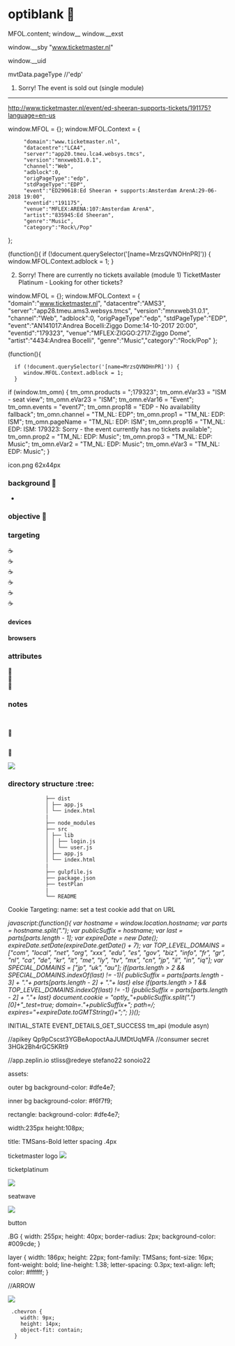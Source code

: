 # optiblank  :rocket:

MFOL.content;
window__
window.__exst

window.__sby 
"www.ticketmaster.nl"

window.__uid


mvtData.pageType //'edp'


1) Sorry! The event is sold out (single module)
-----------------------------------------------
http://www.ticketmaster.nl/event/ed-sheeran-supports-tickets/191175?language=en-us

window.MFOL = {};
   window.MFOL.Context = {

         "domain":"www.ticketmaster.nl",
         "datacentre":"LCA4",
         "server":"app20.tmeu.lca4.websys.tmcs",
         "version":"mnxweb31.0.1",
         "channel":"Web",
         "adblock":0,
         "origPageType":"edp",
         "stdPageType":"EDP",
         "event":"ED290618:Ed Sheeran + supports:Amsterdam ArenA:29-06-2018 19:00",
         "eventid":"191175",
         "venue":"MFLEX:ARENA:107:Amsterdam ArenA",
         "artist":"835945:Ed Sheeran",
         "genre":"Music",
         "category":"Rock\/Pop"
   };

   (function(){
      if (!document.querySelector('[name=MrzsQVNOHnPR]')) {
         window.MFOL.Context.adblock = 1;
      }


2) Sorry! There are currently no tickets available (module 1)
   TicketMaster Platinum - Looking for other tickets?

window.MFOL = {};
   window.MFOL.Context = {
         "domain":"www.ticketmaster.nl",
         "datacentre":"AMS3",
         "server":"app28.tmeu.ams3.websys.tmcs",
         "version":"mnxweb31.0.1",
         "channel":"Web",
         "adblock":0,
         "origPageType":"edp",
         "stdPageType":"EDP",
         "event":"AN141017:Andrea Bocelli:Ziggo Dome:14-10-2017 20:00",
         "eventid":"179323",
         "venue":"MFLEX:ZIGGO:2717:Ziggo Dome",
         "artist":"4434:Andrea Bocelli",
         "genre":"Music","category":"Rock\/Pop"
   };

   (function(){

      if (!document.querySelector('[name=MrzsQVNOHnPR]')) {
         window.MFOL.Context.adblock = 1;
      }   



if (window.tm_omn) {
tm_omn.products = ";179323";
tm_omn.eVar33 = "ISM - seat view";
tm_omn.eVar23 = "ISM";
tm_omn.eVar16 = "Event";
tm_omn.events = "event7";
tm_omn.prop18 = "EDP - No availability fallback";
tm_omn.channel = "TM_NL: EDP";
tm_omn.prop1 = "TM_NL: EDP: ISM";
tm_omn.pageName = "TM_NL: EDP: ISM";
tm_omn.prop16 = "TM_NL: EDP: ISM: 179323: Sorry - the event currently has no tickets available";
tm_omn.prop2 = "TM_NL: EDP: Music";
tm_omn.prop3 = "TM_NL: EDP: Music";
tm_omn.eVar2 = "TM_NL: EDP: Music";
tm_omn.eVar3 = "TM_NL: EDP: Music";
} 

icon.png
62x44px





### background  :bell:
- 


### objective :book:


### targeting
   :coffee:          
   :coffee:         
  :coffee:        
  :coffee:         
  :coffee:         
  :coffee:            

#### devices


#### browsers

### attributes
 :pill:        
 :pill:          
 :pill:          


### notes


<br/>

<kbd></kbd>  :rocket:     

![]() 


<kbd></kbd>  :rocket:     

![](/) 



### directory structure :tree:

```
			├── dist
			│ ├── app.js
			│ └── index.html
			|
			├── node_modules
			├── src
			│ ├── lib
			│ │ ├── login.js
			│ │ └── user.js
			│ ├── app.js
			│ └── index.html
			|
			├── gulpfile.js
			├── package.json
			├── testPlan
			|
			└── README

```
Cookie Targeting:
name: set a test cookie
add that on URL

<em>javascript:(function(){ var hostname = window.location.hostname; var parts = hostname.split("."); var publicSuffix = hostname; var last = parts[parts.length - 1]; var expireDate = new Date(); expireDate.setDate(expireDate.getDate() + 7); var TOP_LEVEL_DOMAINS = ["com", "local", "net", "org", "xxx", "edu", "es", "gov", "biz", "info", "fr", "gr", "nl", "ca", "de", "kr", "it", "me", "ly", "tv", "mx", "cn", "jp", "il", "in", "iq"]; var SPECIAL_DOMAINS = ["jp", "uk", "au"]; if(parts.length > 2 && SPECIAL_DOMAINS.indexOf(last) != -1){ publicSuffix = parts[parts.length - 3] + "."+ parts[parts.length - 2] + "."+ last} else if(parts.length > 1 && TOP_LEVEL_DOMAINS.indexOf(last) != -1) {publicSuffix = parts[parts.length - 2] + "."+ last} document.cookie = "optly_"+publicSuffix.split(".")[0]+"_test=true; domain=."+publicSuffix+"; path=/; expires="+expireDate.toGMTString()+";"; })();</em>

INITIAL_STATE
EVENT_DETAILS_GET_SUCCESS
tm_api (module asyn)

//apikey
Qp9pCscst3YGBeAopoctAaJUMDtUqMFA
//consumer secret
3HGk2Bh4rGC5KRt9

//app.zeplin.io
stliss@redeye
stefano22
sonoio22





assets:

outer bg 
background-color: #dfe4e7;

inner bg
background-color: #f6f7f9;


rectangle:
 background-color: #dfe4e7;

 width:235px
 height:108px;


title: TMSans-Bold
letter spacing .4px



ticketmaster logo
<img src="img/tmint-brandmark-white-cmyk.png"
     srcset="img/tmint-brandmark-white-cmyk@2x.png 2x,
             img/tmint-brandmark-white-cmyk@3x.png 3x"
     class="TMINT-Brandmark-White-CMYK">

ticketplatinum

<img src="img/tmint-brandmark-white-cmyk.png"
     srcset="img/tmint-brandmark-white-cmyk@2x.png 2x,
             img/tmint-brandmark-white-cmyk@3x.png 3x"
     class="TMINT-Brandmark-White-CMYK">

seatwave

<img src="img/grey.png"
     srcset="img/grey@2x.png 2x,
             img/grey@3x.png 3x"
     class="grey">



button

.BG {
  width: 255px;
  height: 40px;
  border-radius: 2px;
  background-color: #009cde;
}

layer {
  width: 186px;
  height: 22px;
  font-family: TMSans;
  font-size: 16px;
  font-weight: bold;
  line-height: 1.38;
  letter-spacing: 0.3px;
  text-align: left;
  color: #ffffff;
}

//ARROW

<img src="img/chevron.png"
     srcset="img/chevron@2x.png 2x,
             img/chevron@3x.png 3x"
     class="chevron">

     .chevron {
        width: 9px;
        height: 14px;
        object-fit: contain;
      }













